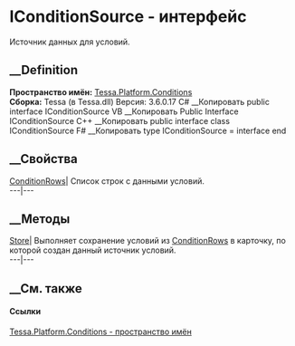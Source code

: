 # IConditionSource - интерфейс
Источник данных для условий.
## __Definition
 **Пространство имён:**
[Tessa.Platform.Conditions](N_Tessa_Platform_Conditions.htm)  
 **Сборка:** Tessa (в Tessa.dll) Версия: 3.6.0.17
C# __Копировать
     public interface IConditionSource
VB __Копировать
     Public Interface IConditionSource
C++ __Копировать
     public interface class IConditionSource
F# __Копировать
     type IConditionSource = interface end
##  __Свойства
[ConditionRows](P_Tessa_Platform_Conditions_IConditionSource_ConditionRows.htm)|
Список строк с данными условий.  
---|---  
## __Методы
[Store](M_Tessa_Platform_Conditions_IConditionSource_Store.htm)|  Выполняет
сохранение условий из
[ConditionRows](P_Tessa_Platform_Conditions_IConditionSource_ConditionRows.htm)
в карточку, по которой создан данный источник условий.  
---|---  
## __См. также
#### Ссылки
[Tessa.Platform.Conditions - пространство
имён](N_Tessa_Platform_Conditions.htm)
